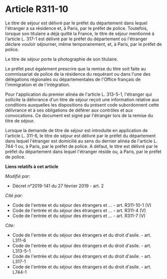 # Article R311-10

Le titre de séjour est délivré par le préfet du département dans lequel l'étranger a sa résidence et, à Paris, par le préfet
de police. Toutefois, lorsque son titulaire a déjà quitté la France, le titre de séjour mentionné à l'article L. 317-1 est
délivré par le préfet du département où l'étranger déclare vouloir séjourner, même temporairement, et, à Paris, par le préfet
de police. 

Le titre de séjour porte la photographie de son titulaire. 

Le préfet peut également prescrire que la remise du titre soit faite au commissariat de police de la résidence du requérant
ou dans l'une des délégations régionales ou départementales de l'Office français de l'immigration et de l'intégration. 

Pour l'application du premier alinéa de l'article L. 313-5-1, l'étranger qui sollicite la délivrance d'un titre de séjour
reçoit une information relative aux conditions auxquelles les dispositions du présent code subordonnent cette délivrance et à
ses obligations de déférer aux contrôles et aux convocations. Ce document est signé par l'étranger lors de la remise du titre
de séjour. 

Lorsque la demande de titre de séjour est introduite en application de l'article L. 311-6, le titre de séjour est délivré par
le préfet du département dans lequel l'étranger est domicilié au sens du dernier alinéa de l'article L. 744-1 ou, à Paris,
par le préfet de police. A défaut, le titre est délivré par le préfet du département dans lequel l'étranger réside ou, à
Paris, par le préfet de police.

**Liens relatifs à cet article**

_Modifié par_:

  - Décret n°2019-141 du 27 février 2019 - art. 2

_Cité par_:

  - Code de l'entrée et du séjour des étrangers et ... - art. R311-10-1 (V)
  - Code de l'entrée et du séjour des étrangers et ... - art. R311-4 (V)
  - Code de l'entrée et du séjour des étrangers et ... - art. R311-7 (V)

_Cite_:

  - Code de l'entrée et du séjour des étrangers et du droit d'asile. - art. L311-6
  - Code de l'entrée et du séjour des étrangers et du droit d'asile. - art. L313-5-1
  - Code de l'entrée et du séjour des étrangers et du droit d'asile. - art. L317-1
  - Code de l'entrée et du séjour des étrangers et du droit d'asile. - art. L744-1
